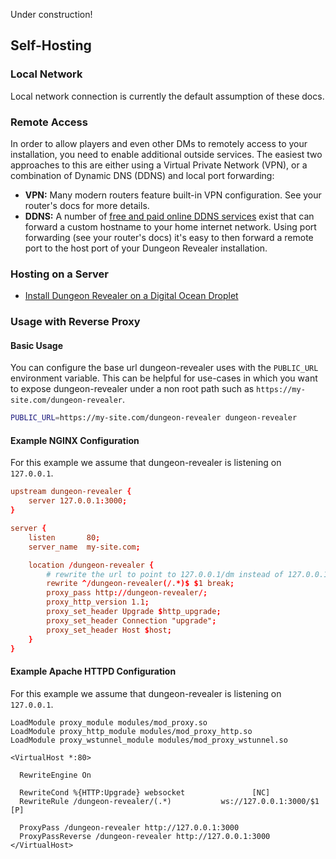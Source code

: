 Under construction!

## Self-Hosting

### Local Network

Local network connection is currently the default assumption of these docs.

### Remote Access

In order to allow players and even other DMs to remotely access to your installation, you need to enable additional outside services. The easiest two approaches to this are either using a Virtual Private Network (VPN), or a combination of Dynamic DNS (DDNS) and local port forwarding:

- **VPN:** Many modern routers feature built-in VPN configuration. See your router's docs for more details.
- **DDNS:** A number of [free and paid online DDNS services](https://www.google.com/search?q=dynamic+dns&oq=dynamic+dns) exist that can forward a custom hostname to your home internet network. Using port forwarding (see your router's docs) it's easy to then forward a remote port to the host port of your Dungeon Revealer installation.

### Hosting on a Server

- [Install Dungeon Revealer on a Digital Ocean Droplet](https://www.ehrenpforte.com/technical-2/943/)

### Usage with Reverse Proxy

#### Basic Usage

You can configure the base url dungeon-revealer uses with the `PUBLIC_URL` environment variable.
This can be helpful for use-cases in which you want to expose dungeon-revealer under a non root path such as `https://my-site.com/dungeon-revealer`.

```bash
PUBLIC_URL=https://my-site.com/dungeon-revealer dungeon-revealer
```

#### Example NGINX Configuration

For this example we assume that dungeon-revealer is listening on `127.0.0.1`.

```conf
upstream dungeon-revealer {
    server 127.0.0.1:3000;
}

server {
    listen       80;
    server_name  my-site.com;

    location /dungeon-revealer {
        # rewrite the url to point to 127.0.0.1/dm instead of 127.0.0.1/dungeon-revealer/dm
        rewrite ^/dungeon-revealer(/.*)$ $1 break;
        proxy_pass http://dungeon-revealer/;
        proxy_http_version 1.1;
        proxy_set_header Upgrade $http_upgrade;
        proxy_set_header Connection "upgrade";
        proxy_set_header Host $host;
    }
}

```

#### Example Apache HTTPD Configuration

For this example we assume that dungeon-revealer is listening on `127.0.0.1`.

```
LoadModule proxy_module modules/mod_proxy.so
LoadModule proxy_http_module modules/mod_proxy_http.so
LoadModule proxy_wstunnel_module modules/mod_proxy_wstunnel.so

<VirtualHost *:80>

  RewriteEngine On

  RewriteCond %{HTTP:Upgrade} websocket               [NC]
  RewriteRule /dungeon-revealer/(.*)           ws://127.0.0.1:3000/$1  [P]

  ProxyPass /dungeon-revealer http://127.0.0.1:3000
  ProxyPassReverse /dungeon-revealer http://127.0.0.1:3000
</VirtualHost>
```
